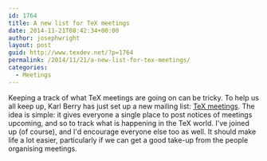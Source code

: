 ```yaml
---
id: 1764
title: A new list for TeX meetings
date: 2014-11-21T08:42:34+00:00
author: josephwright
layout: post
guid: http://www.texdev.net/?p=1764
permalink: /2014/11/21/a-new-list-for-tex-meetings/
categories:
  - Meetings
---
```

Keeping a track of what TeX meetings are going on can be tricky. To help us all keep up, Karl Berry has just set up a new mailing list: <a href="http://tug.org/mailman/listinfo/tex-meetings">TeX meetings</a>. The idea is simple: it gives everyone a single place to post notices of meetings upcoming, and so to track what is happening in the TeX world. I've joined up (of course), and I'd encourage everyone else too as well. It should make life a lot easier, particularly if we can get  a good take-up from the people organising meetings.